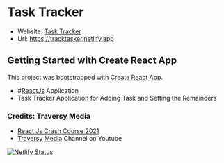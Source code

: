 # Task Tracker

- Website: [Task Tracker](https://tracktasker.netlify.app/)
- Url: https://tracktasker.netlify.app

## Getting Started with Create React App

This project was bootstrapped with [Create React App](https://github.com/facebook/create-react-app).

- #[ReactJs](https://reactjs.org/) Application
- Task Tracker Application for Adding Task and Setting the Remainders

### Credits: Traversy Media

- [React Js Crash Course 2021](https://www.youtube.com/watch?v=w7ejDZ8SWv8)
- [Traversy Media](https://www.youtube.com/channel/UC29ju8bIPH5as8OGnQzwJyA) Channel on Youtube

[![Netlify Status](https://api.netlify.com/api/v1/badges/58d8a021-5aed-4b30-9732-4985f88c8bf0/deploy-status)](https://app.netlify.com/sites/tracktasker/deploys)
